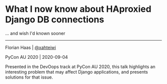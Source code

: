 # What I now know about HAproxied Django DB connections
... and wish I'd known sooner

* * *

Florian Haas | [@xahteiwi](https://twitter.com/xahteiwi)

PyCon AU 2020 | 2020-09-04

<!-- Note -->
Presented in the DevOops track at PyCon AU 2020, this talk highlights an interesting problem that may affect Django applications, and presents solutions for that issue.
